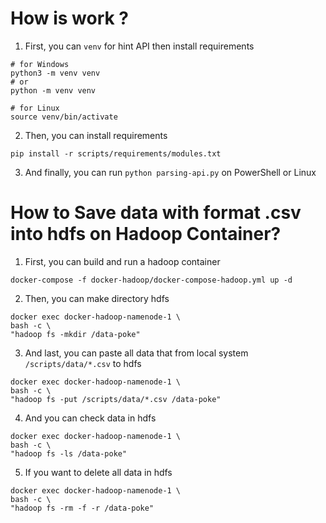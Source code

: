# How is work ?
1. First, you can `venv` for hint API then install requirements
```
# for Windows
python3 -m venv venv
# or
python -m venv venv

# for Linux
source venv/bin/activate
```

2. Then, you can install requirements
```
pip install -r scripts/requirements/modules.txt
```

3. And finally, you can run `python parsing-api.py` on PowerShell or Linux



# How to Save data with format .csv into hdfs on Hadoop Container?
1. First, you can build and run a hadoop container
```
docker-compose -f docker-hadoop/docker-compose-hadoop.yml up -d
```

2. Then, you can make directory hdfs
```
docker exec docker-hadoop-namenode-1 \
bash -c \
"hadoop fs -mkdir /data-poke"
```

3. And last, you can paste all data that from local system `/scripts/data/*.csv` to hdfs
```
docker exec docker-hadoop-namenode-1 \
bash -c \
"hadoop fs -put /scripts/data/*.csv /data-poke"
```

4. And you can check data in hdfs
```
docker exec docker-hadoop-namenode-1 \
bash -c \
"hadoop fs -ls /data-poke"
```

5. If you want to delete all data in hdfs
```
docker exec docker-hadoop-namenode-1 \
bash -c \
"hadoop fs -rm -f -r /data-poke"
```